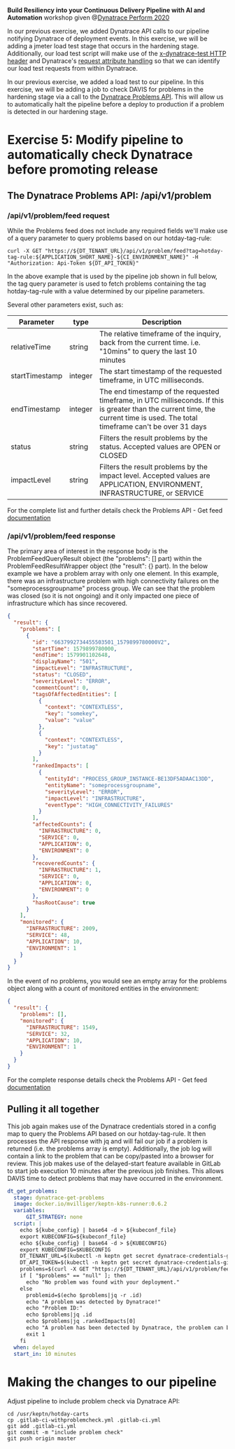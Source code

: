 **Build Resiliency into your Continuous Delivery Pipeline​ with AI and Automation** workshop given @[Dynatrace Perform 2020](https://https://www.dynatrace.com/perform-vegas//)

In our previous exercise, we added Dynatrace API calls to our pipeline notifying Dynatrace of deployment events. In this exercise, we will be adding a jmeter load test stage that occurs in the hardening stage. Additionally, our load test script will make use of the [x-dynatrace-test HTTP header](https://www.dynatrace.com/support/help/setup-and-configuration/integrations/third-party-integrations/test-automation-frameworks/dynatrace-and-load-testing-tools-integration/) and Dynatrace's [request attribute handling](https://www.dynatrace.com/support/help/how-to-use-dynatrace/transactions-and-services/basic-concepts/request-attributes/) so that we can identify our load test requests from within Dynatrace.

In our previous exercise, we added a load test to our pipeline. In this exercise, we will be adding a job to check DAVIS for problems in the hardening stage via a call to the [Dynatrace Problems API](https://www.dynatrace.com/support/help/extend-dynatrace/dynatrace-api/environment-api/problems/). This will allow us to automatically halt the pipeline before a deploy to production if a problem is detected in our hardening stage. 

# Exercise 5: Modify pipeline to automatically check Dynatrace before promoting release

## The Dynatrace Problems API: /api/v1/problem

### /api/v1/problem/feed request

While the Problems feed does not include any required fields we'll make use of a query parameter to query problems based on our hotday-tag-rule:

```console
curl -X GET "https://${DT_TENANT_URL}/api/v1/problem/feed?tag=hotday-tag-rule:${APPLICATION_SHORT_NAME}-${CI_ENVIRONMENT_NAME}" -H "Authorization: Api-Token ${DT_API_TOKEN}"
```

In the above example that is used by the pipeline job shown in full below, the tag query parameter is used to fetch problems containing the tag hotday-tag-rule with a value determined by our pipeline parameters.

Several other parameters exist, such as:

Parameter | type | Description
--- | --- | ---
relativeTime | string | The relative timeframe of the inquiry, back from the current time. i.e. "10mins" to query the last 10 minutes
startTimestamp | integer | The start timestamp of the requested timeframe, in UTC milliseconds.
endTimestamp | integer | The end timestamp of the requested timeframe, in UTC milliseconds. If this is greater than the current time, the current time is used. The total timeframe can't be over 31 days
status | string | Filters the result problems by the status. Accepted values are OPEN or CLOSED
impactLevel | string | Filters the result problems by the impact level. Accepted values are APPLICATION, ENVIRONMENT, INFRASTRUCTURE, or SERVICE

For the complete list and further details check the Problems API - Get feed [documentation](https://www.dynatrace.com/support/help/extend-dynatrace/dynatrace-api/environment-api/problems/problems/get-feed/)

### /api/v1/problem/feed response

The primary area of interest in the response body is the ProblemFeedQueryResult object (the "problems": [] part) within the ProblemFeedResultWrapper object (the "result": {} part). In the below example we have a problem array with only one element. In this example, there was an infrastructure problem with high connectivity failures on the "someprocessgroupname" process group. We can see that the problem was closed (so it is not ongoing) and it only impacted one piece of infrastructure which has since recovered. 

```json
{
  "result": {
    "problems": [
      {
        "id": "6637992734455503501_1579899780000V2",
        "startTime": 1579899780000,
        "endTime": 1579901102648,
        "displayName": "501",
        "impactLevel": "INFRASTRUCTURE",
        "status": "CLOSED",
        "severityLevel": "ERROR",
        "commentCount": 0,
        "tagsOfAffectedEntities": [
          {
            "context": "CONTEXTLESS",
            "key": "somekey",
            "value": "value"
          },
          {
            "context": "CONTEXTLESS",
            "key": "justatag"
          }
        ],
        "rankedImpacts": [
          {
            "entityId": "PROCESS_GROUP_INSTANCE-BE13DF5ADAAC13DD",
            "entityName": "someprocessgroupname",
            "severityLevel": "ERROR",
            "impactLevel": "INFRASTRUCTURE",
            "eventType": "HIGH_CONNECTIVITY_FAILURES"
          }
        ],
        "affectedCounts": {
          "INFRASTRUCTURE": 0,
          "SERVICE": 0,
          "APPLICATION": 0,
          "ENVIRONMENT": 0
        },
        "recoveredCounts": {
          "INFRASTRUCTURE": 1,
          "SERVICE": 0,
          "APPLICATION": 0,
          "ENVIRONMENT": 0
        },
        "hasRootCause": true
      }
    ],
    "monitored": {
      "INFRASTRUCTURE": 2009,
      "SERVICE": 48,
      "APPLICATION": 10,
      "ENVIRONMENT": 1
    }
  }
}
```

In the event of no problems, you would see an empty array for the problems object along with a count of monitored entities in the environment:

```json
{
  "result": {
    "problems": [],
    "monitored": {
      "INFRASTRUCTURE": 1549,
      "SERVICE": 32,
      "APPLICATION": 10,
      "ENVIRONMENT": 1
    }
  }
}
```

For the complete response details check the Problems API - Get feed [documentation](https://www.dynatrace.com/support/help/extend-dynatrace/dynatrace-api/environment-api/problems/problems/get-feed/)

## Pulling it all together

This job again makes use of the Dynatrace credentials stored in a config map to query the Problems API based on our hotday-tag-rule. It then processes the API response with jq and will fail our job if a problem is returned (i.e. the problems array is empty). Additionally, the job log will contain a link to the problem that can be copy/pasted into a browser for review. This job makes use of the delayed-start feature available in GitLab to start job execution 10 minutes after the previous job finishes. This allows DAVIS time to detect problems that may have occurred in the environment.

```yaml
dt_get_problems:
  stage: dynatrace-get-problems
  image: docker.io/mvilliger/keptn-k8s-runner:0.6.2
  variables:
      GIT_STRATEGY: none
  script: |
    echo ${kube_config} | base64 -d > ${kubeconf_file}
    export KUBECONFIG=${kubeconf_file}
    echo ${kube_config} | base64 -d > ${KUBECONFIG}
    export KUBECONFIG=$KUBECONFIG    
    DT_TENANT_URL=$(kubectl -n keptn get secret dynatrace-credentials-gitlab -ojsonpath={.data.dynatrace-credentials} | base64 -d | yq r - -d '*' DT_TENANT | cut -c 3-)
    DT_API_TOKEN=$(kubectl -n keptn get secret dynatrace-credentials-gitlab -ojsonpath={.data.dynatrace-credentials} | base64 -d | yq r - -d '*' DT_API_TOKEN | cut -c 3-)
    problems=$(curl -X GET "https://${DT_TENANT_URL}/api/v1/problem/feed?tag=hotday-tag-rule:${APPLICATION_SHORT_NAME}-${CI_ENVIRONMENT_NAME}" -H "Authorization: Api-Token ${DT_API_TOKEN}" | jq ".result.problems[0]")
    if [ "$problems" == "null" ]; then
      echo "No problem was found with your deployment."
    else
      problemid=$(echo $problems|jq -r .id)            
      echo "A problem was detected by Dynatrace!"
      echo "Problem ID:"
      echo $problems|jq .id
      echo $problems|jq .rankedImpacts[0]
      echo "A problem has been detected by Dynatrace, the problem can be viewed here: https://${DT_TENANT_URL}/#problems/problemdetails;pid=${problemid}"
      exit 1
    fi
  when: delayed
  start_in: 10 minutes  
```

# Making the changes to our pipeline

Adjust pipeline to include problem check via Dynatrace API:
```console
cd /usr/keptn/hotday-carts
cp .gitlab-ci-withproblemcheck.yml .gitlab-ci.yml
git add .gitlab-ci.yml
git commit -m "include problem check"
git push origin master
```